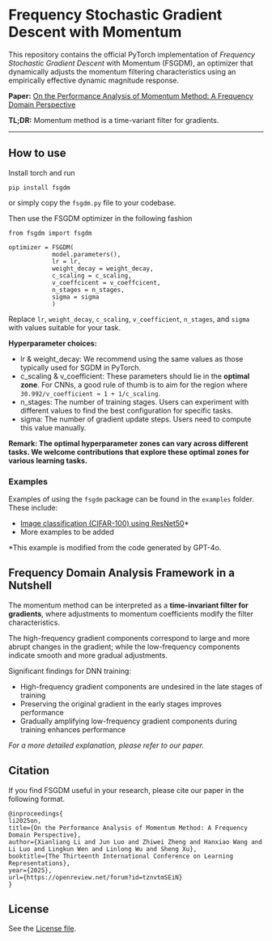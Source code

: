 # Frequency Stochastic Gradient Descent with Momentum 

This repository contains the official PyTorch implementation of *Frequency Stochastic Gradient Descent* with Momentum (FSGDM), an optimizer that dynamically adjusts the momentum filtering characteristics using an empirically effective dynamic magnitude response.

**Paper:** [On the Performance Analysis of Momentum Method: A Frequency Domain Perspective](https://openreview.net/forum?id=tznvtmSEiN)

**TL;DR:** Momentum method is a time-variant filter for gradients.

---

## How to use

Install torch and run

```
pip install fsgdm
```

or simply copy the `fsgdm.py` file to your codebase.

Then use the FSGDM optimizer in the following fashion

```
from fsgdm import fsgdm

optimizer = FSGDM(
            model.parameters(), 
            lr = lr,                        
            weight_decay = weight_decay,
            c_scaling = c_scaling, 
            v_coeffcicent = v_coeffcicent, 
            n_stages = n_stages, 
            sigma = sigma
            )
```

Replace `lr`, `weight_decay`, `c_scaling`, `v_coefficient`, `n_stages`, and `sigma` with values suitable for your task.

**Hyperparameter choices:**

- lr & weight_decay: We recommend using the same values as those typically used for SGDM in PyTorch.
- c_scaling & v_coefficient: These parameters should lie in the **optimal zone**. For CNNs, a good rule of thumb is to aim for the region where `30.992/v_coefficient ≈ 1 + 1/c_scaling`.
- n_stages: The number of training stages. Users can experiment with different values to find the best configuration for specific tasks.
- sigma: The number of gradient update steps. Users need to compute this value manually.

**Remark: The optimal hyperparameter zones can vary across different tasks. We welcome contributions that explore these optimal zones for various learning tasks.**

### Examples

Examples of using the `fsgdm` package can be found in the `examples` folder. These include:

- [Image classification (CIFAR-100) using ResNet50](./examples/CIFAR100/)*
- More examples to be added

*This example is modified from the code generated by GPT-4o.

## Frequency Domain Analysis Framework in a Nutshell

The momentum method can be interpreted as a **time-invariant filter for gradients**, where adjustments to momentum coefficients modify the filter characteristics.

The high-frequency gradient components correspond to large and more abrupt changes in the gradient; while the low-frequency components indicate smooth and more gradual adjustments.

Significant findings for DNN training:

- High-frequency gradient components are undesired in the late stages of training
- Preserving the original gradient in the early stages improves performance
- Gradually amplifying low-frequency gradient components during training enhances performance

*For a more detailed explanation, please refer to our paper.*

## Citation

If you find FSGDM useful in your research, please cite our paper in the following format.

```
@inproceedings{
li2025on,
title={On the Performance Analysis of Momentum Method: A Frequency Domain Perspective},
author={Xianliang Li and Jun Luo and Zhiwei Zheng and Hanxiao Wang and Li Luo and Lingkun Wen and Linlong Wu and Sheng Xu},
booktitle={The Thirteenth International Conference on Learning Representations},
year={2025},
url={https://openreview.net/forum?id=tznvtmSEiN}
}
```

## License

See the [License file](/LICENSE).
